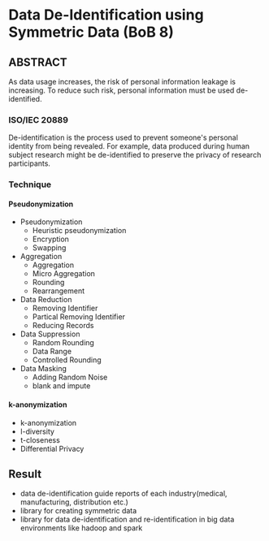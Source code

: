 # Data De-Identification using Symmetric Data (BoB 8)

## ABSTRACT

As data usage increases, the risk of personal information leakage is increasing. To reduce such risk, personal information must be used de-identified.

### ISO/IEC 20889

De-identification is the process used to prevent someone's personal identity from being revealed. For example, data produced during human subject research might be de-identified to preserve the privacy of research participants.

### Technique

#### Pseudonymization

- Pseudonymization
  - Heuristic pseudonymization
  - Encryption 
  - Swapping
- Aggregation
  - Aggregation
  - Micro Aggregation
  - Rounding
  - Rearrangement
- Data Reduction
  - Removing Identifier
  - Partical Removing Identifier
  - Reducing Records
- Data Suppression
  - Random Rounding
  - Data Range
  - Controlled Rounding
- Data Masking
  - Adding Random Noise
  - blank and impute

#### k-anonymization

- k-anonymization
- l-diversity
- t-closeness
- Differential Privacy

## Result

- data de-identification guide reports of each industry(medical, manufacturing, distribution etc.) 
- library for creating symmetric data
- library for data de-identification and re-identification in big data environments like hadoop and spark